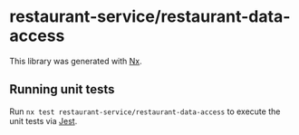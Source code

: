 # restaurant-service/restaurant-data-access

This library was generated with [Nx](https://nx.dev).

## Running unit tests

Run `nx test restaurant-service/restaurant-data-access` to execute the unit tests via [Jest](https://jestjs.io).
